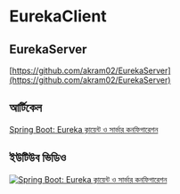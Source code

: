 # EurekaClient
## EurekaServer
[https://github.com/akram02/EurekaServer](https://github.com/akram02/EurekaServer)
## আর্টিকেল
[Spring Boot: Eureka ক্লায়েন্ট ও সার্ভার কনফিগারেশন](https://medium.com/@akram_khan/h-4d3315196142)
## ইউটিউব ভিডিও
[![Spring Boot: Eureka ক্লায়েন্ট ও সার্ভার কনফিগারেশন](http://img.youtube.com/vi/ruYKb2skhJQ/0.jpg)](http://www.youtube.com/watch?v=ruYKb2skhJQ "Spring Boot: Eureka ক্লায়েন্ট ও সার্ভার কনফিগারেশন")
